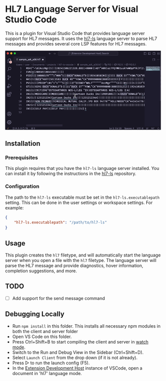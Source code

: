 # HL7 Language Server for Visual Studio Code

This is a plugin for Visual Studio Code that provides language server support
for HL7 messages. It uses the [hl7-ls](https://github.com/hamaluik/hl7-ls)
language server to parse HL7 messages and provides several core LSP features
for HL7 messages.

![Demo](demo.gif)

## Installation

### Prerequisites

This plugin requires that you have the `hl7-ls` language server installed. You
can install it by following the instructions in the
[hl7-ls](https://github.com/hamaluik/hl7-ls) repository.

### Configuration

The path to the `hl7-ls` executable must be set in the `hl7-ls.executablepath`
setting. This can be done in the user settings or workspace settings. For
example:

```json
{
    "hl7-ls.executablepath": "/path/to/hl7-ls"
}
```

## Usage

This plugin creates the `hl7` filetype, and will automatically start the
language server when you open a file with the `hl7` filetype. The language
server will parse the HL7 message and provide diagnostics, hover information,
completion suggestions, and more.

## TODO

- [ ] Add support for the send message command

## Debugging Locally

- Run `npm install` in this folder. This installs all necessary npm modules in
both the client and server folder
- Open VS Code on this folder.
- Press Ctrl+Shift+B to start compiling the client and server in [watch
mode](https://code.visualstudio.com/docs/editor/tasks#:~:text=The%20first%20entry%20executes,the%20HelloWorld.js%20file.).
- Switch to the Run and Debug View in the Sidebar (Ctrl+Shift+D).
- Select `Launch Client` from the drop down (if it is not already).
- Press ▷ to run the launch config (F5).
- In the [Extension Development
Host](https://code.visualstudio.com/api/get-started/your-first-extension#:~:text=Then%2C%20inside%20the%20editor%2C%20press%20F5.%20This%20will%20compile%20and%20run%20the%20extension%20in%20a%20new%20Extension%20Development%20Host%20window.)
instance of VSCode, open a document in 'hl7' language mode.
